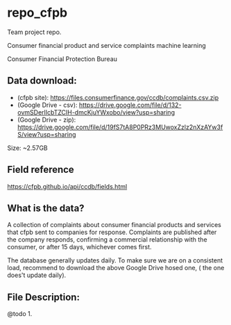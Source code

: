# repo_cfpb
Team project repo.

Consumer financial product and service complaints machine learning

Consumer Financial Protection Bureau

## Data download:
- (cfpb site): https://files.consumerfinance.gov/ccdb/complaints.csv.zip
- (Google Drive - csv): https://drive.google.com/file/d/132-ovmSDerlIcbTZCIH-dmcKjuYWxobo/view?usp=sharing
- (Google Drive - zip): https://drive.google.com/file/d/19fS7tA8P0PRz3MUwoxZzlz2nXzAYw3fS/view?usp=sharing


Size: ~2.57GB


## Field reference

https://cfpb.github.io/api/ccdb/fields.html


## What is the data?

A collection of complaints about consumer financial products and services that cfpb sent to companies for response. Complaints are published after the company responds, confirming a commercial relationship with the consumer, or after 15 days, whichever comes first.

The database generally updates daily. To make sure we are on a consistent load, recommend to download the above Google Drive hosed one, ( the one does't update daily).

## File Description:
@todo
1.
